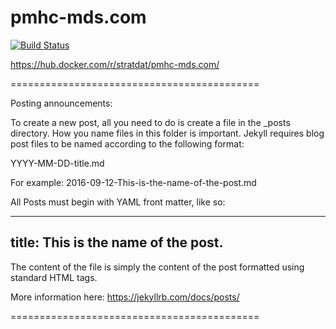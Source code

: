 # pmhc-mds.com

[![Build Status](https://travis-ci.com/strategicdata/pmhc-mds.com.svg?token=zbJzA9VZExWD2mqjyqTB&branch=master)](https://travis-ci.com/strategicdata/pmhc-mds.com)


https://hub.docker.com/r/stratdat/pmhc-mds.com/

===========================================

Posting announcements:

To create a new post, all you need to do is create a file in the _posts directory. How you name files in this folder is important. Jekyll requires blog post files to be named according to the following format:

YYYY-MM-DD-title.md

For example: 2016-09-12-This-is-the-name-of-the-post.md

All Posts must begin with YAML front matter, like so:

---
title: This is the name of the post.
---

The content of the file is simply the content of the post formatted using standard HTML tags.

More information here:
https://jekyllrb.com/docs/posts/

===========================================